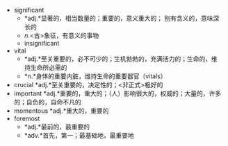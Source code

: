 - significant
	- *adj.*显著的，相当数量的；重要的，意义重大的； 别有含义的，意味深长的
	- *n.*<古>象征，有意义的事物
	- insignificant
- vital
	- *adj.*至关重要的，必不可少的；生机勃勃的，充满活力的；生命的，维持生命所必需的
	- *n.*身体的重要内脏，维持生命的重要器官（vitals）
- crucial *adj.*至关重要的，决定性的；<非正式>极好的
- important *adj.*重要的，重大的；（人）影响很大的，权威的；大量的，许多的；自负的，自命不凡的
- momentous *adj.*重大的，重要的
- foremost
	- *adj.*最前的，最重要的
	- *adv.*首先，第一；最基础地，最重要地